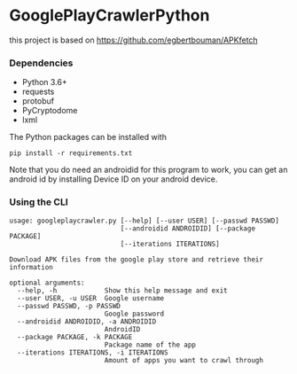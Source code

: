 # GooglePlayCrawlerPython
this project is based on https://github.com/egbertbouman/APKfetch


### Dependencies
* Python 3.6+
* requests
* protobuf
* PyCryptodome
* lxml

The Python packages can be installed with

    pip install -r requirements.txt


Note that you do need an androidid for this program to work, you can get an android id by installing Device ID on your android device.

### Using the CLI

```
usage: googleplaycrawler.py [--help] [--user USER] [--passwd PASSWD]
                            [--androidid ANDROIDID] [--package PACKAGE]
                            [--iterations ITERATIONS]

Download APK files from the google play store and retrieve their information

optional arguments:
  --help, -h            Show this help message and exit
  --user USER, -u USER  Google username
  --passwd PASSWD, -p PASSWD
                        Google password
  --androidid ANDROIDID, -a ANDROIDID
                        AndroidID
  --package PACKAGE, -k PACKAGE
                        Package name of the app
  --iterations ITERATIONS, -i ITERATIONS
                        Amount of apps you want to crawl through


``` 
